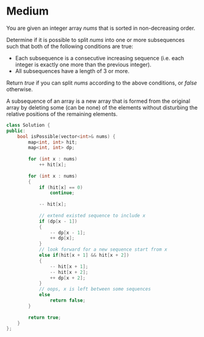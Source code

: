 # Medium

You are given an integer array $nums$ that is sorted in non-decreasing order.

Determine if it is possible to split $nums$ into one or more subsequences such that both of the following conditions are true:

- Each subsequence is a consecutive increasing sequence (i.e. each integer is exactly one more than the previous integer).
- All subsequences have a length of $3$ or more.

Return $true$ if you can split $nums$ according to the above conditions, or $false$ otherwise.

A subsequence of an array is a new array that is formed from the original array by deleting some (can be none) of the elements without disturbing the relative positions of the remaining elements.

```cpp
class Solution {
public:
    bool isPossible(vector<int>& nums) {
        map<int, int> hit;
        map<int, int> dp;
        
        for (int x : nums)
            ++ hit[x];
        
        for (int x : nums)
        {
            if (hit[x] == 0)
                continue;
            
            -- hit[x];
            
            // extend existed sequence to include x
            if (dp[x - 1])
            {
                -- dp[x - 1];
                ++ dp[x];
            }
            // look forward for a new sequence start from x
            else if(hit[x + 1] && hit[x + 2])
            {
                -- hit[x + 1];
                -- hit[x + 2];
                ++ dp[x + 2];
            }
            // oops, x is left between some sequences
            else
                return false;
        }
        
        return true;
    }
};
```
